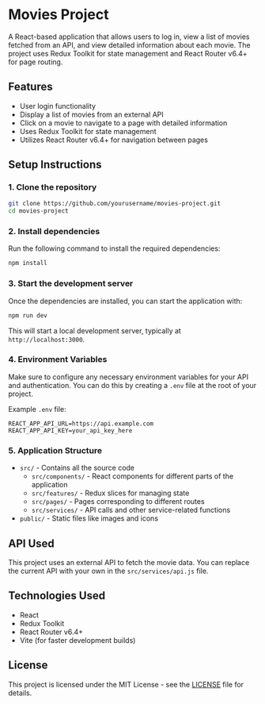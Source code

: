 
# Movies Project

A React-based application that allows users to log in, view a list of movies fetched from an API, and view detailed information about each movie. The project uses Redux Toolkit for state management and React Router v6.4+ for page routing.

## Features

- User login functionality
- Display a list of movies from an external API
- Click on a movie to navigate to a page with detailed information
- Uses Redux Toolkit for state management
- Utilizes React Router v6.4+ for navigation between pages

## Setup Instructions

### 1. Clone the repository

```bash
git clone https://github.com/yourusername/movies-project.git
cd movies-project
```

### 2. Install dependencies

Run the following command to install the required dependencies:

```bash
npm install
```

### 3. Start the development server

Once the dependencies are installed, you can start the application with:

```bash
npm run dev
```

This will start a local development server, typically at `http://localhost:3000`.

### 4. Environment Variables

Make sure to configure any necessary environment variables for your API and authentication. You can do this by creating a `.env` file at the root of your project.

Example `.env` file:

```env
REACT_APP_API_URL=https://api.example.com
REACT_APP_API_KEY=your_api_key_here
```

### 5. Application Structure

- `src/` - Contains all the source code
  - `src/components/` - React components for different parts of the application
  - `src/features/` - Redux slices for managing state
  - `src/pages/` - Pages corresponding to different routes
  - `src/services/` - API calls and other service-related functions
- `public/` - Static files like images and icons

## API Used

This project uses an external API to fetch the movie data. You can replace the current API with your own in the `src/services/api.js` file.

## Technologies Used

- React
- Redux Toolkit
- React Router v6.4+
- Vite (for faster development builds)

## License

This project is licensed under the MIT License - see the [LICENSE](LICENSE) file for details.
